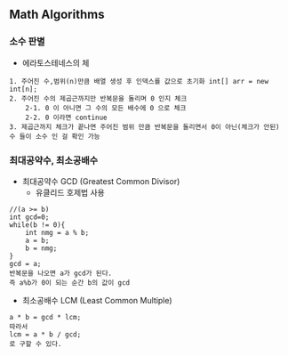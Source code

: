 ## Math Algorithms
### 소수 판별
- 에라토스테네스의 체
```
1. 주어진 수,범위(n)만큼 배열 생성 후 인덱스를 값으로 초기화 int[] arr = new int[n];
2. 주어진 수의 제곱근까지만 반복문을 돌리며 0 인지 체크
    2-1. 0 이 아니면 그 수의 모든 배수에 0 으로 체크
    2-2. 0 이라면 continue
3. 제곱근까지 체크가 끝나면 주어진 범위 만큼 반복문을 돌리면서 0이 아닌(체크가 안된) 수 들이 소수 인 걸 확인 가능
```     
### 최대공약수, 최소공배수
- 최대공약수 GCD (Greatest Common Divisor)
    - 유클리드 호제법 사용
```
//(a >= b)
int gcd=0;
while(b != 0){
    int nmg = a % b;
    a = b;
    b = nmg;
}
gcd = a;
반복문을 나오면 a가 gcd가 된다.
즉 a%b가 0이 되는 순간 b의 값이 gcd
```
- 최소공배수 LCM (Least Common Multiple)
```
a * b = gcd * lcm;
따라서
lcm = a * b / gcd;
로 구할 수 있다.

```
            